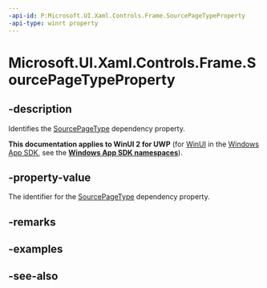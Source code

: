 ```yaml
---
-api-id: P:Microsoft.UI.Xaml.Controls.Frame.SourcePageTypeProperty
-api-type: winrt property
---
```


<!-- Property syntax
public Windows.UI.Xaml.DependencyProperty SourcePageTypeProperty { get; }
-->

# Microsoft.UI.Xaml.Controls.Frame.SourcePageTypeProperty

## -description
Identifies the [SourcePageType](frame_sourcepagetype.md) dependency property.

**This documentation applies to WinUI 2 for UWP** (for [WinUI](/windows/apps/winui/winui3/) in the [Windows App SDK](/windows/apps/windows-app-sdk/), see the **[Windows App SDK namespaces](/windows/windows-app-sdk/api/winrt/)**).

## -property-value
The identifier for the [SourcePageType](frame_sourcepagetype.md) dependency property.

## -remarks

## -examples

## -see-also
